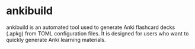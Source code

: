 # ankibuild
ankibuild is an automated tool used to generate Anki flashcard decks (.apkg) from TOML configuration files. It is designed for users who want to quickly generate Anki learning materials.
